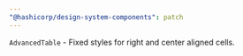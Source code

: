 ```yaml
---
"@hashicorp/design-system-components": patch
---
```


<!-- START components/table/advanced-table -->
`AdvancedTable` - Fixed styles for right and center aligned cells.
<!-- END -->
